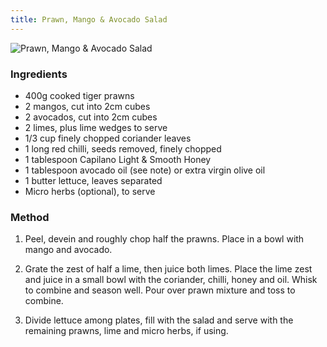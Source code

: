 ```yaml
---
title: Prawn, Mango & Avocado Salad
---
```


![Prawn, Mango & Avocado Salad](https://msb.me.uk/resources/prawn-mango-avocado-salad.jpg)

### Ingredients

* 400g cooked tiger prawns 
* 2 mangos, cut into 2cm cubes
* 2 avocados, cut into 2cm cubes 
* 2 limes, plus lime wedges to serve
* 1/3 cup finely chopped coriander leaves
* 1 long red chilli, seeds removed, finely chopped
* 1 tablespoon Capilano Light & Smooth Honey
* 1 tablespoon avocado oil (see note) or extra virgin olive oil
* 1 butter lettuce, leaves separated
* Micro herbs (optional), to serve

### Method

1. Peel, devein and roughly chop half the prawns.
Place in a bowl with mango and avocado.

2. Grate the zest of half a lime, then juice both limes.
Place the lime zest and juice in a small bowl with the coriander, chilli, honey and oil.
Whisk to combine and season well.
Pour over prawn mixture and toss to combine.

3. Divide lettuce among plates,
fill with the salad and serve with the remaining prawns,
lime and micro herbs, if using.

